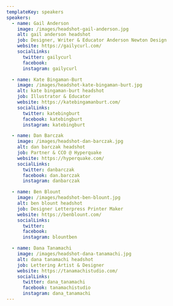 ```yaml
---
templateKey: speakers
speakers:
  - name: Gail Anderson
    image: /images/headshot-gail-anderson.jpg
    alt: gail anderson headshot
    job: Designer, Writer & Educator Anderson Newton Design
    website: https://gailycurl.com/
    socialLinks:
      twitter: gailycurl
      facebook:
      instagram: gailycurl

  - name: Kate Bingaman-Burt
    image: /images/headshot-kate-bingaman-burt.jpg
    alt: kate bingaman-burt headshot
    job: Illustrator & Educator
    website: https://katebingamanburt.com/
    socialLinks:
      twitter: katebingburt
      facebook: katebingburt
      instagram: katebingburt

  - name: Dan Barczak
    image: /images/headshot-dan-barczak.jpg
    alt: dan barczak headshot
    job: Partner & CCO @ Hyperquake
    website: https://hyperquake.com/
    socialLinks:
      twitter: danbarczak
      facebook: dan.barczak
      instagram: danbarczak

  - name: Ben Blount
    image: /images/headshot-ben-blount.jpg
    alt: ben blount headshot
    job: Designer Letterpress Printer Maker
    website: https://benblount.com/
    socialLinks:
      twitter:
      facebook:
      instagram: blountben

  - name: Dana Tanamachi
    image: /images/headshot-dana-tanamachi.jpg
    alt: dana tanamachi headshot
    job: Lettering Artist & Designer
    website: https://tanamachistudio.com/
    socialLinks:
      twitter: dana_tanamachi
      facebook: tanamachistudio
      instagram: dana_tanamachi
---
```

